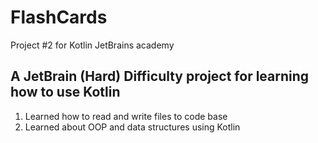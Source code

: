# FlashCards
Project #2 for Kotlin JetBrains academy

## A JetBrain (Hard) Difficulty project for learning how to use Kotlin 
1. Learned how to read and write files to code base
2. Learned about OOP and data structures using Kotlin
